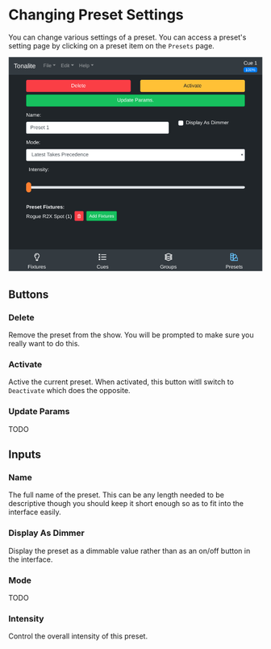 # Changing Preset Settings

You can change various settings of a preset.
You can access a preset's setting page by clicking on a preset item on the `Presets` page.

![Preset settings page](../images/preset_settings.png)

## Buttons

### Delete

Remove the preset from the show. You will be prompted to make sure you really want to do this.

### Activate

Active the current preset. When activated, this button witll switch to `Deactivate` which does the opposite.


### Update Params

TODO

## Inputs

### Name

The full name of the preset. This can be any length needed to be descriptive though you should keep it short enough so as to fit into the interface easily.

### Display As Dimmer

Display the preset as a dimmable value rather than as an on/off button in the interface.

### Mode

TODO

### Intensity

Control the overall intensity of this preset.